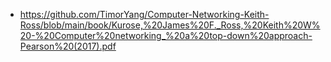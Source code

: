 - https://github.com/TimorYang/Computer-Networking-Keith-Ross/blob/main/book/Kurose,%20James%20F._Ross,%20Keith%20W%20-%20Computer%20networking_%20a%20top-down%20approach-Pearson%20(2017).pdf